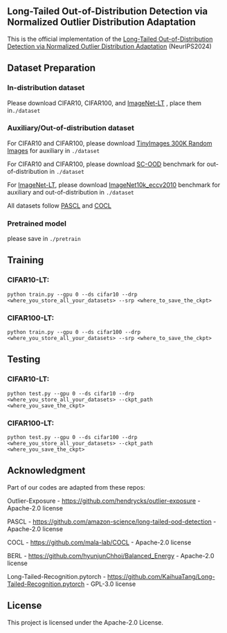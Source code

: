 ## Long-Tailed Out-of-Distribution Detection via Normalized Outlier Distribution Adaptation

This is the official implementation of the [Long-Tailed Out-of-Distribution Detection via Normalized Outlier Distribution Adaptation](https://arxiv.org/abs/2410.20807) (NeurIPS2024)

## Dataset Preparation

### In-distribution dataset

Please download CIFAR10, CIFAR100, and [ImageNet-LT](https://liuziwei7.github.io/projects/LongTail.html) , place them  in`./dataset` 

### Auxiliary/Out-of-distribution dataset

For CIFAR10 and CIFAR100, please download [TinyImages 300K Random Images]() for auxiliary in `./dataset` 

For CIFAR10 and CIFAR100, please download [SC-OOD](https://jingkang50.github.io/projects/scood) benchmark  for out-of-distribution in `./dataset` 

For [ImageNet-LT](https://liuziwei7.github.io/projects/LongTail.html), please download [ImageNet10k_eccv2010](https://image-net.org/data/imagenet10k_eccv2010.tar) benchmark for auxiliary and out-of-distribution in `./dataset` 

All datasets follow [PASCL](https://github.com/amazon-science/long-tailed-ood-detection) and [COCL](https://github.com/mala-lab/COCL)

### Pretrained model

please save in `./pretrain`

## Training

### CIFAR10-LT: 

```
python train.py --gpu 0 --ds cifar10 --drp <where_you_store_all_your_datasets> --srp <where_to_save_the_ckpt>
```

### CIFAR100-LT:

```
python train.py --gpu 0 --ds cifar100 --drp <where_you_store_all_your_datasets> --srp <where_to_save_the_ckpt>
```

## Testing

### CIFAR10-LT:

```
python test.py --gpu 0 --ds cifar10 --drp <where_you_store_all_your_datasets> --ckpt_path <where_you_save_the_ckpt>
```

### CIFAR100-LT:

```
python test.py --gpu 0 --ds cifar100 --drp <where_you_store_all_your_datasets> --ckpt_path <where_you_save_the_ckpt>
```


## Acknowledgment

Part of our codes are adapted from these repos:

Outlier-Exposure - https://github.com/hendrycks/outlier-exposure - Apache-2.0 license

PASCL - https://github.com/amazon-science/long-tailed-ood-detection - Apache-2.0 license

COCL - https://github.com/mala-lab/COCL - Apache-2.0 license

BERL - https://github.com/hyunjunChhoi/Balanced_Energy - Apache-2.0 license

Long-Tailed-Recognition.pytorch - https://github.com/KaihuaTang/Long-Tailed-Recognition.pytorch - GPL-3.0 license

## License

This project is licensed under the Apache-2.0 License.
